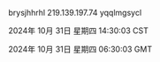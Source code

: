 brysjhhrhl 219.139.197.74 yqqlmgsycl

2024年 10月 31日 星期四 14:30:03 CST

2024年 10月 31日 星期四 06:30:03 GMT
